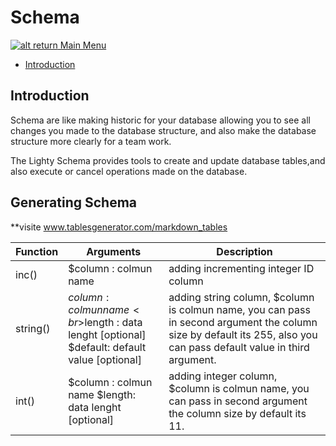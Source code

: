 # Schema

[![alt return](https://gitlab.com/lighty/Art/raw/master/Resources/signs.png) Main Menu](https://github.com/vinala/docs/tree/3.3/#index)

- [Introduction](#introduction)

## Introduction

Schema are like making historic for your database allowing you to see all changes you made to the database structure, and also make the database structure more clearly for a team work.

The Lighty Schema provides tools to create and update database tables,and also execute or cancel operations made on the database.

## Generating Schema

**visite www.tablesgenerator.com/markdown_tables

| Function | Arguments | Description |
|----------|----------------------------------------------------------------------------------------------|----------------------------------------------------------------------------------------------------------------------------------------------------------------------|
| inc() | $column : colmun name | adding incrementing integer ID column |
| string() | $column : colmun name<br>$length : data lenght [optional]<br>$default: default value [optional] | adding string column, $column is colmun name, you can pass in second argument the column size by default its 255, also you can pass default value in third argument. |
| int() | $column : colmun name   $length: data lenght [optional] | adding integer column, $column is colmun name, you can pass in second argument the column size by default its 11. |

